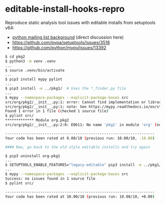 # editable-install-hooks-repro
Reproduce static analysis tool issues with editable installs from setuptools v64:
- [python mailing list background](https://mail.python.org/archives/list/typing-sig@python.org/thread/IIVBPYDZR5T5BGPAWFVYS5ZPYDXGVHQN/#OSWHT5VSRGKPSPYD7PQWR2M4OCSL5WO3) (direct discussion here)
- https://github.com/pypa/setuptools/issues/3518
- https://github.com/python/mypy/issues/13392

```sh
$ cd pkg2
$ python3 -m venv .venv
...
$ source .venv/bin/activate
...
$ pip3 install mypy pylint
...
$ pip3 install -e ../pkg1/  # Uses the *_finder.py file
...
$ mypy --namespace-packages --explicit-package-bases src
src/org/pkg2/__init__.py:1: error: Cannot find implementation or library stub for module named "org.pkg1"
src/org/pkg2/__init__.py:1: note: See https://mypy.readthedocs.io/en/stable/running_mypy.html#missing-imports
Found 1 error in 1 file (checked 1 source file)
$ pylint src/
************* Module org.pkg2
src/org/pkg2/__init__.py:2:0: E0611: No name 'pkg1' in module 'org' (no-name-in-module)

--------------------------------------------------------------------
Your code has been rated at 0.00/10 (previous run: 10.00/10, -10.00)

#### Now, go back to the old style editable installs and try again

$ pip3 uninstall org-pkg1
...
$ SETUPTOOLS_ENABLE_FEATURES="legacy-editable" pip3 install -e ../pkg1/  # Uses the *.egg-link file
...
$ mypy --namespace-packages --explicit-package-bases src
Success: no issues found in 1 source file
$ pylint src/

--------------------------------------------------------------------
Your code has been rated at 10.00/10 (previous run: 10.00/10, +0.00)

```
